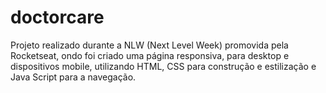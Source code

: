 # doctorcare
Projeto realizado durante a NLW (Next Level Week) promovida pela Rocketseat, ondo foi criado uma página responsiva, para desktop e dispositivos mobile, utilizando HTML, CSS para construção e estilização e Java Script para a navegação.
